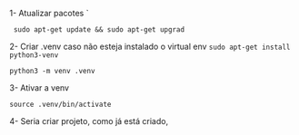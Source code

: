 
1- Atualizar pacotes 
` 

` 
 sudo apt-get update && sudo apt-get upgrad
`

2- Criar .venv
caso não esteja instalado o virtual env `sudo apt-get install python3-venv` 
 
```
python3 -m venv .venv
```

3- Ativar a venv

```
source .venv/bin/activate
```

4- Seria criar projeto, como já está criado,  